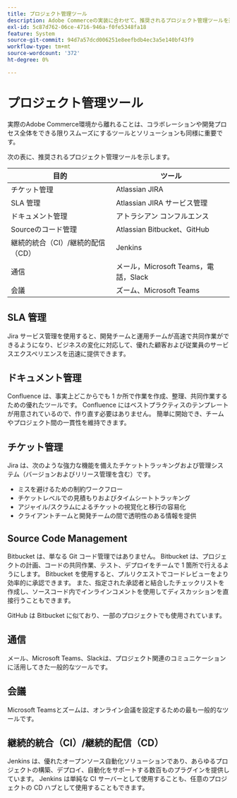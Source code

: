 ```yaml
---
title: プロジェクト管理ツール
description: Adobe Commerceの実装に合わせて、推奨されるプロジェクト管理ツールを選択します。
exl-id: 5c87d762-06ce-4716-946a-f0fe5348fa18
feature: System
source-git-commit: 94d7a57dcd006251e8eefbdb4ec3a5e140bf43f9
workflow-type: tm+mt
source-wordcount: '372'
ht-degree: 0%

---
```


# プロジェクト管理ツール

実際のAdobe Commerce環境から離れることは、コラボレーションや開発プロセス全体をできる限りスムーズにするツールとソリューションも同様に重要です。

次の表に、推奨されるプロジェクト管理ツールを示します。

| 目的 | ツール |
|------------------------------------------------------|--------------------------------------|
| チケット管理 | Atlassian JIRA |
| SLA 管理 | Atlassian JIRA サービス管理 |
| ドキュメント管理 | アトラシアン コンフルエンス |
| Sourceのコード管理 | Atlassian Bitbucket、GitHub |
| 継続的統合（CI）/継続的配信（CD） | Jenkins |
| 通信 | メール，Microsoft Teams，電話，Slack |
| 会議 | ズーム、Microsoft Teams |

## SLA 管理

Jira サービス管理を使用すると、開発チームと運用チームが高速で共同作業ができるようになり、ビジネスの変化に対応して、優れた顧客および従業員のサービスエクスペリエンスを迅速に提供できます。

## ドキュメント管理

Confluence は、事実上どこからでも 1 か所で作業を作成、整理、共同作業するための優れたツールです。 Confluence にはベストプラクティスのテンプレートが用意されているので、作り直す必要はありません。 簡単に開始でき、チームやプロジェクト間の一貫性を維持できます。

## チケット管理

Jira は、次のような強力な機能を備えたチケットトラッキングおよび管理システム（バージョンおよびリリース管理を含む）です。

- ミスを避けるための制約ワークフロー
- チケットレベルでの見積もりおよびタイムシートトラッキング
- アジャイル/スクラムによるチケットの視覚化と移行の容易化
- クライアントチームと開発チームの間で透明性のある情報を提供

## Source Code Management

Bitbucket は、単なる Git コード管理ではありません。 Bitbucket は、プロジェクトの計画、コードの共同作業、テスト、デプロイをチームで 1 箇所で行えるようにします。 Bitbucket を使用すると、プルリクエストでコードレビューをより効率的に承認できます。 また、指定された承認者と結合したチェックリストを作成し、ソースコード内でインラインコメントを使用してディスカッションを直接行うこともできます。

GitHub は Bitbucket に似ており、一部のプロジェクトでも使用されています。

## 通信

メール、Microsoft Teams、Slackは、プロジェクト関連のコミュニケーションに活用してきた一般的なツールです。

## 会議

Microsoft Teamsとズームは、オンライン会議を設定するための最も一般的なツールです。

## 継続的統合（CI）/継続的配信（CD）

Jenkins は、優れたオープンソース自動化ソリューションであり、あらゆるプロジェクトの構築、デプロイ、自動化をサポートする数百ものプラグインを提供しています。 Jenkins は単純な CI サーバーとして使用することも、任意のプロジェクトの CD ハブとして使用することもできます。
